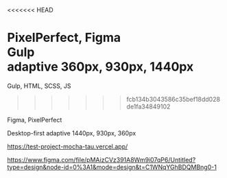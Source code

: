 <<<<<<< HEAD
  
PixelPerfect, Figma  
Gulp  
adaptive 360px, 930px, 1440px
=======
Gulp, HTML, SCSS, JS  
>>>>>>> fcb134b3043586c35bef18dd028de1fa34849102

Figma, PixelPerfect  

Desktop-first adaptive 1440px, 930px, 360px


https://test-project-mocha-tau.vercel.app/  

https://www.figma.com/file/pMAizCVz391A8Wm9i07qP6/Untitled?type=design&node-id=0%3A1&mode=design&t=C1WNqYGhBDQMBng0-1
